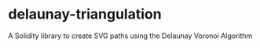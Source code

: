 # delaunay-triangulation
A Solidity library to create SVG paths using the Delaunay Voronoi Algorithm
